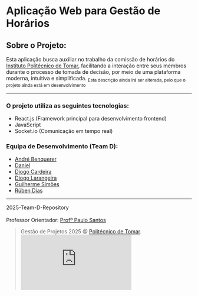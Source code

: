 
# Aplicação Web para Gestão de Horários
## Sobre o Projeto:
Esta aplicação busca auxiliar no trabalho da comissão de horários do [Instituto Politécnico de Tomar](https://www.ipt.pt/), facilitando a interação entre seus membros durante o processo de tomada de decisão, por meio de uma plataforma moderna, intuitiva e simplificada. 
<sub> Esta descrição ainda irá ser alterada, pelo que o projeto ainda está em desenvolvimento </sub>
***
### O projeto utiliza as seguintes tecnologias:
- React.js (Framework principal para desenvolvimento frontend)
- JavaScript
- Socket.io (Comunicação em tempo real)

### Equipa de Desenvolvimento (Team D):
- [André Benquerer](https://github.com/Benquerer)
- [Daniel](https://github.com/MonsieurAmengood2)
- [Diogo Cardeira](https://github.com/DLarangeira03)
- [Diogo Larangeira](https://github.com/DCardeira)
- [Guilherme Simões](https://github.com/GuilhermeSimoes1)
- [Rúben Dias](https://github.com/aspaceusername)

***
2025-Team-D-Repository
<br/><br/> Professor Orientador: [Profº Paulo Santos](https://github.com/pauloagsantos)
> Gestão de Projetos 2025 @ [Politécnico de Tomar](https://www.ipt.pt/).
<br/> ![Logo IPT](https://portal2.ipt.pt/media/manager.php?src=servico&cmd=file&target=m1_MTc1NzM)
